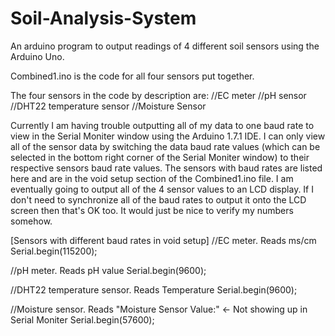# Soil-Analysis-System

An arduino program to output readings of 4 different soil sensors using the Arduino Uno.

Combined1.ino is the code for all four sensors put together.

The four sensors in the code by description are:
//EC meter
//pH sensor
//DHT22 temperature sensor
//Moisture Sensor


Currently I am having trouble outputting all of my data to one baud rate to view in the Serial Moniter window using the Arduino 1.7.1 IDE. I can only view all of the sensor data by switching the data baud rate values (which can be selected in the bottom right corner of the Serial Moniter window) to their respective sensors baud rate values. The sensors with baud rates are listed here and are in the void setup section of the Combined1.ino file. I am eventually going to output all of the 4 sensor values to an LCD display. If I don't need to synchronize all of the baud rates to output it onto the LCD screen then that's OK too. It would just be nice to verify my numbers somehow. 

[Sensors with different baud rates in void setup]
//EC meter. Reads ms/cm
Serial.begin(115200);

//pH meter. Reads pH value
Serial.begin(9600);

//DHT22 temperature sensor. Reads Temperature
Serial.begin(9600);

//Moisture sensor. Reads "Moisture Sensor Value:" <- Not showing up in Serial Moniter
Serial.begin(57600);
